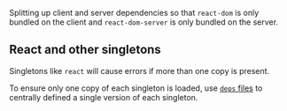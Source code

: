 Splitting up client and server dependencies so that `react-dom` is only bundled on the client and `react-dom-server` is only bundled on the server.

## React and other singletons

Singletons like `react` will cause errors if more than one copy is present.

To ensure only one copy of each singleton is loaded, use [`deps` files](https://deno.land/manual@v1.19.3/examples/manage_dependencies) to centrally defined a single version of each singleton.